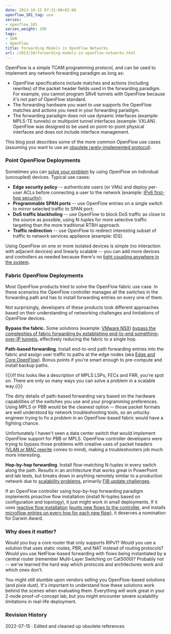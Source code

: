 ```yaml
---
date: 2013-10-15 07:31:00+02:00
openflow_101_tag: use
series:
- openflow_101
series_weight: 190
tags:
- SDN
- OpenFlow
title: Forwarding Models in OpenFlow Networks
url: /2013/10/forwarding-models-in-openflow-networks.html
---
```

OpenFlow is a simple TCAM programming protocol, and can be used to implement any network forwarding paradigm as long as:

* OpenFlow specifications include matches and actions (including rewrites) of the packet header fields used in the forwarding paradigm. For example, you cannot program SRv6 tunnels with OpenFlow because it's not part of OpenFlow standard.
* The forwarding hardware you want to use supports the OpenFlow matches and actions you need in your forwarding paradigm.
* The forwarding paradigm does not use dynamic interfaces (example: MPLS-TE tunnels) or multipoint tunnel interfaces (example: VXLAN). OpenFlow was designed to be used on point-to-point physical interfaces and does not include interface management.

This blog post describes some of the more common OpenFlow use cases (assuming you want to use an [obsolete rarely-implemented protocol](/2022/05/openflow-still-kicking.html)).
<!--more-->
### Point OpenFlow Deployments

Sometimes you can [solve your problem](http://blog.ipspace.net/2011/11/openflow-enterprise-use-cases.html) by using OpenFlow on individual (uncoupled) devices. Typical use cases:

-   **Edge security policy** -- authenticate users (or VMs) and deploy per-user ACLs before connecting a user to the network (example: [IPv6 first-hop security](http://blog.ipspace.net/2012/10/ipv6-first-hop-security-ideal-openflow.html));
-   **Programmable SPAN ports** -- use OpenFlow entries on a single switch to mirror selected traffic to SPAN port;
-   **DoS traffic blackholing** -- use OpenFlow to block DoS traffic as close to the source as possible, using N-tuples for more selective traffic targeting than the more traditional RTBH approach.
-   **Traffic redirection** -- use OpenFlow to redirect interesting subset of traffic to network services appliance (example: IDS).

Using OpenFlow on one or more isolated devices is simple (no interaction with adjacent devices) and linearly scalable -- you can add more devices and controllers as needed because there's no [tight coupling anywhere in the system](http://blog.ipspace.net/2013/09/openflow-fabric-controllers-are-light.html).

### Fabric OpenFlow Deployments

Most OpenFlow products tried to solve the OpenFlow fabric use case. In these scenarios the OpenFlow controller manages all the switches in the forwarding path and has to install forwarding entries on every one of them.

Not surprisingly, developers of these products took different approaches based on their understanding of networking challenges and limitations of OpenFlow devices.

**Bypass the fabric.** Some solutions (example: [VMware NSX](https://www.ipspace.net/VMware_NSX_Technical_Deep_Dive)) [bypass the complexities of fabric forwarding by establishing end-to-end something-over-IP tunnels](http://blog.ipspace.net/2013/08/nicira-nvp-control-plane.html), effectively reducing the fabric to a single hop.

**Path-based forwarding**. Install end-to-end path forwarding entries into the fabric and assign user traffic to paths at the edge nodes (aka [Edge and Core OpenFlow](http://blog.ipspace.net/2013/01/edge-and-core-openflow-and-why-mpls-is.html)). Bonus points if you're smart enough to pre-compute and install backup paths.

{{<note>}}If this looks like a description of MPLS LSPs, FECs and FRR, you're spot on. There are only so many ways you can solve a problem in a scalable way.{{</note>}}

The dirty details of path-based forwarding vary based on the hardware capabilities of the switches you use and your programming preferences. Using MPLS or PBB would be the cleanest option -- those packet formats are well understood by network troubleshooting tools, so an unlucky engineer trying to fix a problem in an OpenFlow-based fabric would have a fighting chance.

Unfortunately I haven't seen a data center switch that would implement OpenFlow support for PBB or MPLS. OpenFlow controller developers were trying to bypass those problems with creative uses of packet headers ([VLAN or MAC rewrite](http://blog.ipspace.net/2012/02/virtual-circuits-in-openflow-10-world.html) comes to mind), making a troubleshooters job much more interesting.

**Hop-by-hop forwarding**. Install flow-matching N-tuples in every switch along the path. Results in an architecture that works great in PowerPoint and lab tests, but breaks down in anything remotely similar to a production network due to [scalability problems](http://highscalability.com/blog/2012/6/4/openflowsdn-is-not-a-silver-bullet-for-network-scalability.html), primarily [FIB update challenges](http://blog.ipspace.net/2012/01/fib-update-challenges-in-openflow.html).

If an OpenFlow controller using hop-by-hop forwarding paradigm implements proactive flow installation (install N-tuples based on configuration and topology), it just might work in small deployments. If it uses [reactive flow installation](http://networkstatic.net/openflow-proactive-vs-reactive-flows/) ([punts new flows to the controller](http://blog.ipspace.net/2013/03/controller-based-packet-forwarding-in.html), and installs [microflow entries on every hop for each new flow](http://blog.ipspace.net/2012/08/openstackquantum-sdn-based-virtual.html)), it deserves a nomination for Darwin Award.

### Why does it matter?

Would you buy a core router that only supports RIPv1? Would you use a solution that uses static routes, PBR, and NAT instead of routing protocols? Would you use NetFlow-based forwarding with flows being instantiated by a central router (remember Multi-Layer Switching on Cat5000)? Probably not -- we've learned the hard way which protocols and architectures work and which ones don't.

You might still stumble upon vendors selling you OpenFlow-based solutions (and pixie dust). It's important to understand how these solutions work behind the scenes when evaluating them. Everything will work great in your 2-node proof-of-concept lab, but you might encounter severe scalability limitations in real-life deployment.

### Revision History

2022-07-15
: Edited and cleaned up obsolete references

